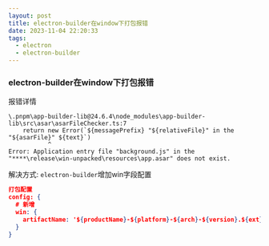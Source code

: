 ```yaml
---
layout: post
title: electron-builder在window下打包报错
date: 2023-11-04 22:20:33
tags:
  - electron
  - electron-builder
---
```


### electron-builder在window下打包报错

报错详情

```
\.pnpm\app-builder-lib@24.6.4\node_modules\app-builder-lib\src\asar\asarFileChecker.ts:7
    return new Error(`${messagePrefix} "${relativeFile}" in the "${asarFile}" ${text}`)
           ^
Error: Application entry file "background.js" in the "****\release\win-unpacked\resources\app.asar" does not exist.
```

解决方式: `electron-builder`增加win字段配置

```json
打包配置
config: {
  # 新增
  win: {
  	artifactName: '${productName}-${platform}-${arch}-${version}.${ext}',
  }
}
```